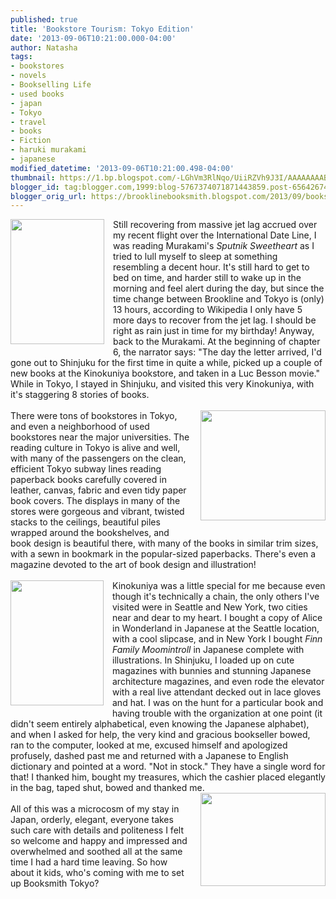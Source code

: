 ```yaml
---
published: true
title: 'Bookstore Tourism: Tokyo Edition'
date: '2013-09-06T10:21:00.000-04:00'
author: Natasha
tags:
- bookstores
- novels
- Bookselling Life
- used books
- japan
- Tokyo
- travel
- books
- Fiction
- haruki murakami
- japanese
modified_datetime: '2013-09-06T10:21:00.498-04:00'
thumbnail: https://1.bp.blogspot.com/-LGhVm3RlNqo/UiiRZVh9J3I/AAAAAAAABYI/9LBQtO0ukkw/s72-c/63_big.jpg
blogger_id: tag:blogger.com,1999:blog-5767374071871443859.post-6564267492217872023
blogger_orig_url: https://brooklinebooksmith.blogspot.com/2013/09/bookstore-tourism-tokyo-edition.html
---
```


<div class="separator" style="clear: both; text-align: center;"><a href="https://1.bp.blogspot.com/-LGhVm3RlNqo/UiiRZVh9J3I/AAAAAAAABYI/9LBQtO0ukkw/s1600/63_big.jpg" imageanchor="1" style="clear: left; float: left; margin-bottom: 1em; margin-right: 1em;"><img border="0" height="200" src="https://1.bp.blogspot.com/-LGhVm3RlNqo/UiiRZVh9J3I/AAAAAAAABYI/9LBQtO0ukkw/s200/63_big.jpg" width="150" /></a></div>Still recovering from massive jet lag accrued over my recent flight over the International Date Line, I was reading Murakami's <i>Sputnik Sweetheart</i>&nbsp;as I tried to lull myself to sleep at something resembling a decent hour. It's still hard to get to bed on time, and harder still to wake up in the morning and feel alert during the day, but since the time change between Brookline and Tokyo is (only) 13 hours, according to Wikipedia I only have 5 more days to recover from the jet lag. I should be right as rain just in time for my birthday! Anyway, back to the Murakami. At the beginning of chapter 6, the narrator says: "The day the letter arrived, I'd gone out to Shinjuku for the first time in quite a while, picked up a couple of new books at the Kinokuniya bookstore, and taken in a Luc Besson movie." While in Tokyo, I stayed in Shinjuku, and visited this very Kinokuniya, with it's staggering 8 stories of books.<br /><br /><a href="https://2.bp.blogspot.com/-Bcs4XB1iYrE/UiiRb3p39iI/AAAAAAAABYQ/ZFBZoVSDKPs/s1600/nn20130424b8a.jpg" imageanchor="1" style="clear: right; float: right; margin-bottom: 1em; margin-left: 1em;"><img border="0" height="176" src="https://2.bp.blogspot.com/-Bcs4XB1iYrE/UiiRb3p39iI/AAAAAAAABYQ/ZFBZoVSDKPs/s200/nn20130424b8a.jpg" width="200" /></a>There were tons of bookstores in Tokyo, and even a neighborhood of used bookstores near the major universities. The reading culture in Tokyo is alive and well, with many of the passengers on the clean, efficient Tokyo subway lines reading paperback books carefully covered in leather, canvas, fabric and even tidy paper book covers. The displays in many of the stores were gorgeous and vibrant, twisted stacks to the ceilings, beautiful piles wrapped around the bookshelves, and book design is beautiful there, with many of the books in similar trim sizes, with a sewn in bookmark in the popular-sized paperbacks. There's even a magazine devoted to the art of book design and illustration!<br /><br /><a href="https://4.bp.blogspot.com/-TTbDE7Zaacg/UiiTAYqtR2I/AAAAAAAABYk/yqIeOJGjQvo/s1600/1014231_10151856778175520_927649366_n.jpg" imageanchor="1" style="clear: left; float: left; margin-bottom: 1em; margin-right: 1em;"><img border="0" height="200" src="https://4.bp.blogspot.com/-TTbDE7Zaacg/UiiTAYqtR2I/AAAAAAAABYk/yqIeOJGjQvo/s200/1014231_10151856778175520_927649366_n.jpg" width="149" /></a>Kinokuniya was a little special for me because even though it's technically a chain, the only others I've visited were in Seattle and New York, two cities near and dear to my heart. I bought a copy of Alice in Wonderland in Japanese at the Seattle location, with a cool slipcase, and in New York I bought <i>Finn Family Moomintroll</i>&nbsp;in Japanese complete with illustrations. In Shinjuku, I loaded up on cute magazines with bunnies and stunning Japanese architecture magazines, and even rode the elevator with a real live attendant decked out in lace gloves and hat. I was on the hunt for a particular book and having trouble with the organization at one point (it didn't seem entirely alphabetical, even knowing the Japanese alphabet), and when I asked for help, the very kind and gracious bookseller bowed, ran to the computer, looked at me, excused himself and apologized profusely, dashed past me and returned with a Japanese to English dictionary and pointed at a word. "Not in stock." They have a single word for that! I thanked him, bought my treasures, which the cashier placed elegantly in the bag, taped shut, bowed and thanked me.<br /><a href="https://2.bp.blogspot.com/-3ieJjtDFjWQ/UiiSMVvT8BI/AAAAAAAABYY/kLX3AgiugfI/s1600/2013-08-28+08.18.26.jpg" imageanchor="1" style="clear: right; float: right; margin-bottom: 1em; margin-left: 1em;"><img border="0" height="149" src="https://2.bp.blogspot.com/-3ieJjtDFjWQ/UiiSMVvT8BI/AAAAAAAABYY/kLX3AgiugfI/s200/2013-08-28+08.18.26.jpg" width="200" /></a><br />All of this was a microcosm of my stay in Japan, orderly, elegant, everyone takes such care with details and politeness I felt so welcome and happy and impressed and overwhelmed and soothed all at the same time I had a hard time leaving. So how about it kids, who's coming with me to set up Booksmith Tokyo?